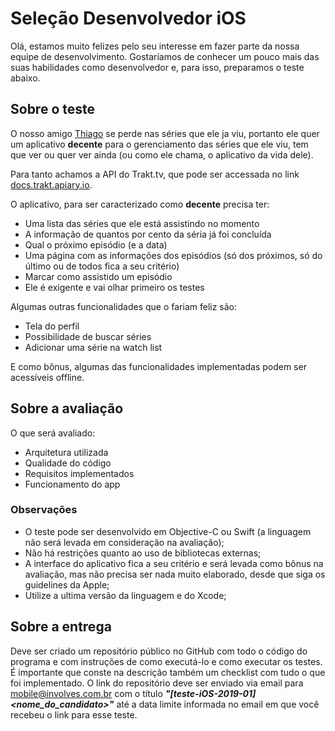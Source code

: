 Seleção Desenvolvedor iOS
==

Olá, estamos muito felizes pelo seu interesse em fazer parte da nossa equipe de desenvolvimento. Gostaríamos de conhecer um pouco mais das suas habilidades como desenvolvedor e, para isso, preparamos o teste abaixo.

Sobre o teste
--

O nosso amigo [Thiago](https://github.com/thiagobevi/) se perde nas séries que ele ja viu, portanto ele quer um aplicativo **decente** para o gerenciamento das séries que ele viu, tem que ver ou quer ver ainda (ou como ele chama, o aplicativo da vida dele).

Para tanto achamos a API do Trakt.tv, que pode ser accessada no link [docs.trakt.apiary.io](http://docs.trakt.apiary.io/).

O aplicativo, para ser caracterizado como **decente** precisa ter:

- Uma lista das séries que ele está assistindo no momento
- A informação de quantos por cento da séria já foi concluída
- Qual o próximo episódio (e a data)
- Uma página com as informações dos episódios (só dos próximos, só do último ou de todos fica a seu critério)
- Marcar como assistido um episódio
- Ele é exigente e vai olhar primeiro os testes

Algumas outras funcionalidades que o fariam feliz são:

- Tela do perfil
- Possibilidade de buscar séries
- Adicionar uma série na watch list

E como bônus, algumas das funcionalidades implementadas podem ser acessíveis offline.

Sobre a avaliação
--
O que será avaliado:
- Arquitetura utilizada
- Qualidade do código
- Requisitos implementados
- Funcionamento do app

### Observações

- O teste pode ser desenvolvido em Objective-C ou Swift (a linguagem não será levada em consideração na avaliação);
- Não há restrições quanto ao uso de bibliotecas externas;
- A interface do aplicativo fica a seu critério e será levada como bônus na avaliação, mas não precisa ser nada muito elaborado, desde que siga os guidelines da Apple;
- Utilize a ultima versão da linguagem e do Xcode;

Sobre a entrega
--

Deve ser criado um repositório público no GitHub com todo o código do programa e com instruções de como executá-lo e como executar os testes. É importante que conste na descrição também um checklist com tudo o que foi implementado. O link do repositório deve ser enviado via email para mobile@involves.com.br com o título ***"[teste-iOS-2019-01] \<nome_do_candidato\>"*** até a data limite informada no email em que você recebeu o link para esse teste.
